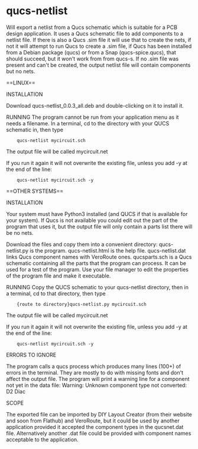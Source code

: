 # qucs-netlist
Will export a netlist from a Qucs schematic which is suitable for a PCB design application. 
It uses a Qucs schematic file to add components to a netlist file.
If there is also a Qucs .sim file it will use that to create the nets, if not it will attempt to run Qucs to create a .sim file, if Qucs has 
been installed from a Debian package (qucs) or from a Snap (qucs-spice.qucs), that should succeed, but it won't work from from qucs-s.
If no .sim file was present and can't be created, the output netlist file will contain components but no nets.

==LINUX==

INSTALLATION

Download qucs-netlist_0.0.3_all.deb and double-clicking on it to install it.

RUNNING
The program cannot be run from your application menu as it needs a filename. In a terminal, cd to the directory with your QUCS schematic in, then type 

		qucs-netlist mycircuit.sch

The output file will be called mycircuit.net 

If you run it again it will not overwrite the existing file, unless you add -y at the end of the line:

		qucs-netlist mycircuit.sch -y

==OTHER SYSTEMS==

INSTALLATION

Your system must have Python3 installed (and QUCS if that is available for your system). If Qucs is not available you could edit out the part of the program that uses it, but the output file will only contain a parts list there will be no nets.

Download the files and copy them into a convenient directory:
	qucs-netlist.py is the program.
	qucs-netlist.html is the help file.
	qucs-netlist.dat links Qucs component names with VeroRoute ones.
	qucsparts.sch is a Qucs schematic containing all the parts that the program can process. It can be used for a test of the program.
Use your file manager to edit the properties of the program file and make it executable.


RUNNING
Copy the QUCS schematic to your qucs-netlist directory, then in a terminal, cd to that directory, then type 

		{route to directory}qucs-netlist.py mycircuit.sch

The output file will be called mycircuit.net 

If you run it again it will not overwrite the existing file, unless you add -y at the end of the line:

		qucs-netlist mycircuit.sch -y

ERRORS TO IGNORE

The program calls a qucs process which produces many lines (100+) of errors in the terminal. They are mostly to do with missing fonts and don't affect the output file. 
The program will print a warning line for a component not yet in the data file:
  Warning: Unknown component type not converted: D2 Diac

SCOPE

The exported file can be imported by DIY Layout Creator (from their website and soon from Flathub) and VeroRoute, but it could be used by another application provided it accepted the component types in the qucsnet.dat file. Alternatively another .dat file could be provided with component names acceptable to the application.

